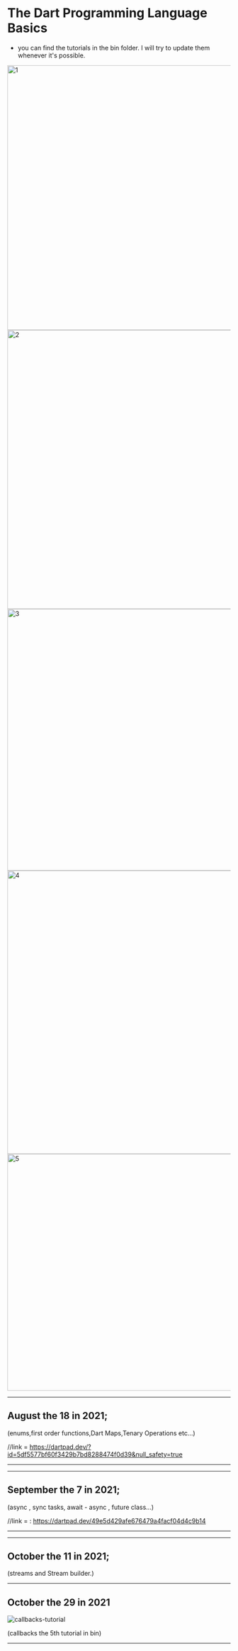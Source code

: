 # The Dart Programming Language Basics

- you can find the tutorials in the bin folder. I will try to update them whenever it's possible.

<img width="597" alt="1" src="https://user-images.githubusercontent.com/81476500/126040973-b2dfbb17-fb58-4faa-bc7a-64b4bbd5760c.png">
<img width="629" alt="2" src="https://user-images.githubusercontent.com/81476500/126040977-5193c3e4-7dd1-4025-ba4e-ca0c598f66d7.png">
<img width="590" alt="3" src="https://user-images.githubusercontent.com/81476500/126040982-bc3ff661-4998-49eb-8f5c-a79af64889cb.png">
<img width="639" alt="4" src="https://user-images.githubusercontent.com/81476500/126040983-fd1e7047-4184-4925-87c8-478a3ba73581.png">
<img width="534" alt="5" src="https://user-images.githubusercontent.com/81476500/126040984-6bc94c66-6e69-48ed-84f8-32506f575e15.png">



_____________________________________________________________________________________________________________________________
## August the 18 in 2021; 

 (enums,first order functions,Dart Maps,Tenary Operations etc...)

//link = https://dartpad.dev/?id=5df5577bf60f3429b7bd8288474f0d39&null_safety=true
____________________________________________________________________________________________________________________________

_____________________________________________________________________________________________________________________________
## September the 7 in 2021; 

 (async , sync tasks, await - async  , future class...)

//link = : https://dartpad.dev/49e5d429afe676479a4facf04d4c9b14
____________________________________________________________________________________________________________________________

_____________________________________________________________________________________________________________________________
## October the 11 in 2021; 

 (streams and Stream builder.)
____________________________________________________________________________________________________________________________
## October the 29 in 2021

![callbacks-tutorial](https://i.imgur.com/tqTyBBo.gif)

(callbacks the 5th tutorial in bin)
_____________________________________________________________________________